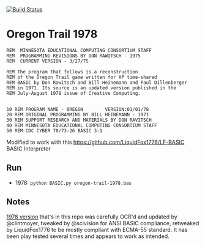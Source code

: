 [![Build Status](https://travis-ci.com/fortran-gaming/oregon-trail-1975-basic.svg?branch=master)](https://travis-ci.com/fortran-gaming/oregon-trail-1975-basic)

# Oregon Trail 1978


```basic
REM  MINNESOTA EDUCATIONAL COMPUTING CONSORTIUM STAFF
REM  PROGRAMMING REVISIONS BY DON RAWITSCH - 1975
REM  CURRENT VERSION - 3/27/75
```

```basic
REM The program that follows is a reconstruction
REM of the Oregon Trail game written for HP time-shared
REM BASIC by Don Rawitsch and Bill Heinemann and Paul Dillenberger
REM in 1971. Its source is an updated version published in the
REM July-August 1978 issue of Creative Computing.


10 REM PROGRAM NAME - 0REGON        VERSION:01/01/78
20 REM ORIGINAL PROGRAMMING BY BILL HEINEMANN - 1971
30 REM SUPPORT RESEARCH AND MATERIALS BY DON RAVITSCH
40 REM MINNESOTA EDUCATIONAL COMPUTING CONSORTIUM STAFF
50 REM CDC CYBER 70/73-26 BASIC 3-1
```

Modified to work with this https://github.com/LiquidFox1776/LF-BASIC BASIC Interpreter

## Run

* 1978: `python BASIC.py oregon-trail-1978.bas`

## Notes

[1978 version](https://github.com/clintmoyer/oregon-trail) that's in this repo was carefully OCR'd and updated by @clintmoyer, tweaked by @scivision for ANSI BASIC compliance, retweaked by LiquidFox1776 to be mostly compliant with ECMA-55 standard. It has been play tested several times and appears to work as intended. 

